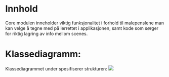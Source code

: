
# Innhold

Core modulen inneholder viktig funksjonalitet i forhold til malepenslene man kan velge å tegne med på lerrettet i applikasjonen, samt kode som sørger for riktig lagring av info mellom scenes.

# Klassediagramm:

Klassediagrammet under spesifiserer strukturen:
![](https://www.plantuml.com/plantuml/png/xLTDR_9643xNlyA771ArMAMzzL254ATrb8B5XwgUei4xm2RxGNVN92bDVtlNWDb5CQnGagglz9wSp3xxpCSyCyQNse0o9MTH11Dj51GcBXXe7Gjf5a25IGgfC9ceKizH9rVLCrv5twoc51bvZR_Lz2-CVuejqXevchcqrdXLird434rEdv7f-3nUW09kiUtDbVYxdUM7hUN2FXzW2KbfA4ii2G9FXkj7z1f5qR7ekbGL3EiONJWV688ZRJ7W4m9dtuSvdQMpBSjli3WRKhvWc0gZNdxSytW0j8vh8YL34C5I3FyiGVsFIf49WpDK5U_spm2tav8sO6ZXlBIj5v-pxJYRCmYNjgcS2rIQQeEYmEGNu9Y9gVILtofAfL2OpA02GwNG6uyUmXAQb50peXptmhW6WmqugIpALe2AcNVAuVc83u5Flqj5KYZc0raAuZJYGAw42WIHV2-MmThaCMeif20wHrKJxdiiIqhs6CRZxDexVxBXw3t07TN6ro0GiikeRkOcxVQk0El6BIKblivcAAfhsDia7Pzx85_XzM5DvdDGKIW4ZTqtxMjae_g62ghdM16wuleG8xSX-nvV8t-bXgMLEzlUVYqrAc4nZldmckqmLjDLsJJteFbgnc66EPXvtO-Qo7OaC1CNmT2ehi5tidX4ShgFviexOVzZ-JJUACblTK1JHnqToa0XgpJZft5w4avUpKuqB7SUFfxTg9Sgx1h_hXw4zkKj58zQYlxa0TUxrfvTbPGHLF6giN-L1BjIJEciL4ZyUniT5v8dKx3iwfcpv653dn0mCA629Fw5K6os2C02KzUgcAjfg4T8K9bCASEaCheCJfcw6bvZAx6EIxeRXcgBjj_irHCa-nc3_6d3-sapzV5pz1_FpW2vD1WGg7kZTxhTD1_T_vfshjE1Qs0JCi_licvdbFLxzxV3VkyekDllZTBUw7xqHvuU9czfL4jKuq6s6nGqYVttz17vgk4lJSDH5FuAQxN-_ZaEVw940KI0oUS8_xooL8wf6MqpXS9GruBej5U97smue2Yy1zx37aMNA4Z9sRy0)